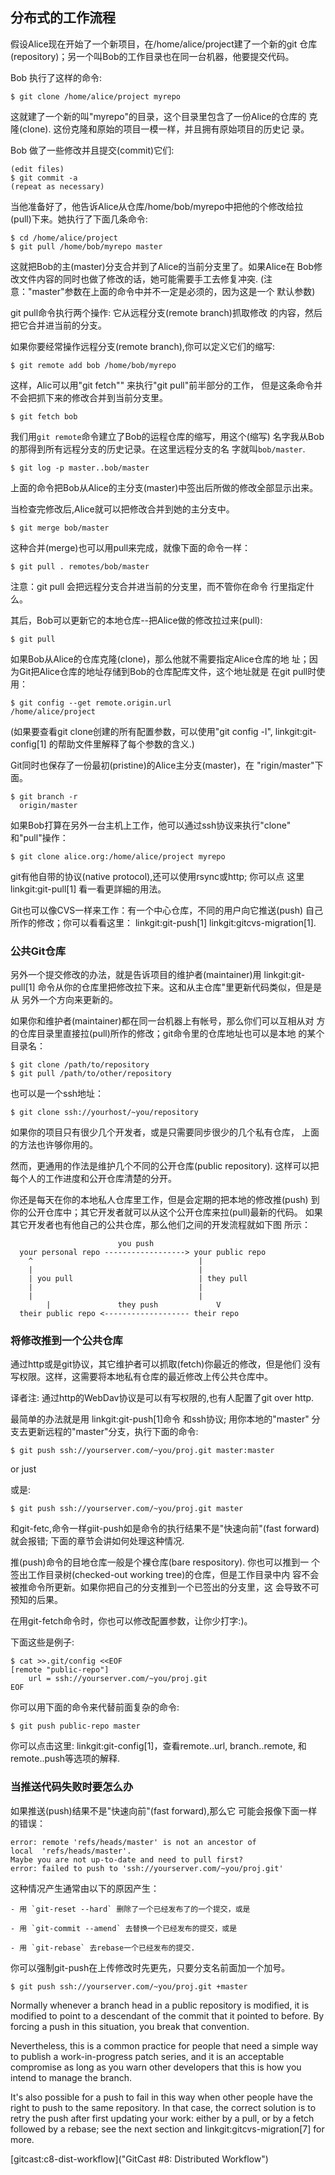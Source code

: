 ## 分布式的工作流程 ##

假设Alice现在开始了一个新项目，在/home/alice/project建了一个新的git
仓库(repository)；另一个叫Bob的工作目录也在同一台机器，他要提交代码。

Bob 执行了这样的命令:

    $ git clone /home/alice/project myrepo


这就建了一个新的叫"myrepo"的目录，这个目录里包含了一份Alice的仓库的
克隆(clone). 这份克隆和原始的项目一模一样，并且拥有原始项目的历史记
录。


Bob 做了一些修改并且提交(commit)它们:

    (edit files)
    $ git commit -a
    (repeat as necessary)


当他准备好了，他告诉Alice从仓库/home/bob/myrepo中把他的个修改给拉
(pull)下来。她执行了下面几条命令:

    $ cd /home/alice/project
    $ git pull /home/bob/myrepo master


这就把Bob的主(master)分支合并到了Alice的当前分支里了。如果Alice在
Bob修改文件内容的同时也做了修改的话，她可能需要手工去修复冲突.
(注意："master"参数在上面的命令中并不一定是必须的，因为这是一个
默认参数)


git pull命令执行两个操作: 它从远程分支(remote branch)抓取修改
的内容，然后把它合并进当前的分支。


如果你要经常操作远程分支(remote branch),你可以定义它们的缩写:

    $ git remote add bob /home/bob/myrepo


这样，Alic可以用"git fetch"" 来执行"git pull"前半部分的工作，
但是这条命令并不会把抓下来的修改合并到当前分支里。

    $ git fetch bob

我们用`git remote`命令建立了Bob的运程仓库的缩写，用这个(缩写)
名字我从Bob的那得到所有远程分支的历史记录。在这里远程分支的名
字就叫`bob/master`.

    $ git log -p master..bob/master


上面的命令把Bob从Alice的主分支(master)中签出后所做的修改全部显示出来。


当检查完修改后,Alice就可以把修改合并到她的主分支中。

    $ git merge bob/master

这种合并(merge)也可以用pull来完成，就像下面的命令一样：

    $ git pull . remotes/bob/master


注意：git pull 会把远程分支合并进当前的分支里，而不管你在命令
行里指定什么。


其后，Bob可以更新它的本地仓库--把Alice做的修改拉过来(pull):

    $ git pull


如果Bob从Alice的仓库克隆(clone)，那么他就不需要指定Alice仓库的地
址；因为Git把Alice仓库的地址存储到Bob的仓库配库文件，这个地址就是
在git pull时使用：

    $ git config --get remote.origin.url
    /home/alice/project


(如果要查看git clone创建的所有配置参数，可以使用"git config -l",
linkgit:git-config[1] 的帮助文件里解释了每个参数的含义.)


Git同时也保存了一份最初(pristine)的Alice主分支(master)，在
"rigin/master"下面。

    $ git branch -r
      origin/master


如果Bob打算在另外一台主机上工作，他可以通过ssh协议来执行"clone"
和"pull"操作：

    $ git clone alice.org:/home/alice/project myrepo


git有他自带的协议(native protocol),还可以使用rsync或http; 你可以点
这里 linkgit:git-pull[1] 看一看更詳細的用法。


Git也可以像CVS一样来工作：有一个中心仓库，不同的用户向它推送(push)
自己所作的修改；你可以看看这里： linkgit:git-push[1] linkgit:gitcvs-migration[1].


### 公共Git仓库 ###

另外一个提交修改的办法，就是告诉项目的维护者(maintainer)用 linkgit:git-pull[1]
命令从你的仓库里把修改拉下来。这和从主仓库"里更新代码类似，但是是从
另外一个方向来更新的。

如果你和维护者(maintainer)都在同一台机器上有帐号，那么你们可以互相从对
方的仓库目录里直接拉(pull)所作的修改；git命令里的仓库地址也可以是本地
的某个目录名：

    $ git clone /path/to/repository
    $ git pull /path/to/other/repository


也可以是一个ssh地址：

    $ git clone ssh://yourhost/~you/repository

如果你的项目只有很少几个开发者，或是只需要同步很少的几个私有仓库，
上面的方法也许够你用的。


然而，更通用的作法是维护几个不同的公开仓库(public repository).
这样可以把每个人的工作进度和公开仓库清楚的分开。


你还是每天在你的本地私人仓库里工作，但是会定期的把本地的修改推(push)
到你的公开仓库中；其它开发者就可以从这个公开仓库来拉(pull)最新的代码。
如果其它开发者也有他自己的公共仓库，那么他们之间的开发流程就如下图
所示：

                            you push
      your personal repo ------------------> your public repo
    	^                                     |
    	|                                     |
    	| you pull                            | they pull
    	|                                     |
    	|                                     |
            |               they push             V
      their public repo <------------------- their repo
      


### 将修改推到一个公共仓库 ###


通过http或是git协议，其它维护者可以抓取(fetch)你最近的修改，但是他们
没有写权限。这样，这需要将本地私有仓库的最近修改上传公共仓库中。

译者注: 通过http的WebDav协议是可以有写权限的,也有人配置了git over http.


最简单的办法就是用 linkgit:git-push[1]命令 和ssh协议; 用你本地的"master"
分支去更新远程的"master"分支，执行下面的命令:

    $ git push ssh://yourserver.com/~you/proj.git master:master

or just

或是:

    $ git push ssh://yourserver.com/~you/proj.git master

和git-fetc,命令一样giit-push如是命令的执行结果不是"快速向前"(fast forward)
就会报错; 下面的章节会讲如何处理这种情况.


推(push)命令的目地仓库一般是个裸仓库(bare respository). 你也可以推到一
个签出工作目录树(checked-out working tree)的仓库，但是工作目录中内
容不会被推命令所更新。如果你把自己的分支推到一个已签出的分支里，这
会导致不可预知的后果。


在用git-fetch命令时，你也可以修改配置参数，让你少打字:)。

下面这些是例子:

    $ cat >>.git/config <<EOF
    [remote "public-repo"]
    	url = ssh://yourserver.com/~you/proj.git
    EOF


你可以用下面的命令来代替前面复杂的命令:

    $ git push public-repo master


你可以点击这里: linkgit:git-config[1]，查看remote.<name>.url, 
branch.<name>.remote, 和remote.<name>.push等选项的解释.


### 当推送代码失败时要怎么办 ###


如果推送(push)结果不是"快速向前"(fast forward),那么它
可能会报像下面一样的错误：

    error: remote 'refs/heads/master' is not an ancestor of
    local  'refs/heads/master'.
    Maybe you are not up-to-date and need to pull first?
    error: failed to push to 'ssh://yourserver.com/~you/proj.git'


这种情况产生通常由以下的原因产生：


	- 用 `git-reset --hard` 删除了一个已经发布了的一个提交，或是

	- 用 `git-commit --amend` 去替换一个已经发布的提交，或是

	- 用 `git-rebase` 去rebase一个已经发布的提交.　 


你可以强制git-push在上传修改时先更先，只要分支名前面加一个加号。


    $ git push ssh://yourserver.com/~you/proj.git +master

Normally whenever a branch head in a public repository is modified, it
is modified to point to a descendant of the commit that it pointed to
before.  By forcing a push in this situation, you break that convention.


Nevertheless, this is a common practice for people that need a simple
way to publish a work-in-progress patch series, and it is an acceptable
compromise as long as you warn other developers that this is how you
intend to manage the branch.

It's also possible for a push to fail in this way when other people have
the right to push to the same repository.  In that case, the correct
solution is to retry the push after first updating your work: either by a
pull, or by a fetch followed by a rebase; see the next section and
linkgit:gitcvs-migration[7] for more.

[gitcast:c8-dist-workflow]("GitCast #8: Distributed Workflow")
